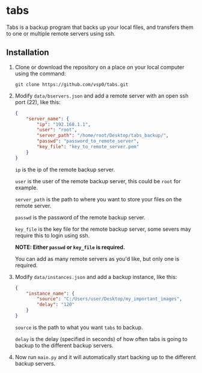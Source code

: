 # tabs
Tabs is a backup program that backs up your local files, and transfers them to one or multiple remote servers using ssh.

## Installation

1. Clone or download the repository on a place on your local computer using the command:

    `git clone https://github.com/vsp0/tabs.git`

2. Modify `data/bservers.json` and add a remote server with an open ssh port (22), like this:
    ```json
    {
        "server_name": {
            "ip": "192.168.1.1",
            "user": "root",
            "server_path": "/home/root/Desktop/tabs_backup/",
            "passwd": "password_to_remote_server",
            "key_file": "key_to_remote_server.pem"
        }
    }
    ```

    `ip` is the ip of the remote backup server.
    
    `user` is the user of the remote backup server, this could be `root` for example.

    `server_path` is the path to where you want to store your files on the remote server.

    `passwd` is the password of the remote backup server.

    `key_file` is the key file for the remote backup server, some severs may require this to login using ssh.

    **NOTE: Either `passwd` or `key_file` is required.**

    You can add as many remote servers as you'd like, but only one is required. 


3. Modify `data/instances.json` and add a backup instance, like this:

    ```json
    {
        "instance_name": {
            "source": "C:/Users/user/Desktop/my_important_images",
            "delay": "120"
        }
    }
    ```

    `source` is the path to what you want `tabs` to backup.
    
    `delay` is the delay (specified in seconds) of how often tabs is going to backup to the different backup servers.

4. Now run `main.py` and it will automatically start backing up to the different backup servers.
